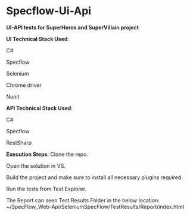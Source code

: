 # Specflow-Ui-Api

**UI-API tests for SuperHeros and SuperVillain project**

**UI Technical Stack Used**:

C#

Specflow

Selenium

Chrome driver

Nunit

**API Technical Stack Used**:

C#

Specflow

RestSharp

**Execution Steps**:
Clone the repo.

Open the solution in VS.

Build the project and make sure to install all necessary plugins required.

Run the tests from Test Explorer.

The Report can seen Test Results Folder in the below location:
~/SpecFlow_Web-Api/SeleniumSpecFlow/TestResults/Report/index.html
